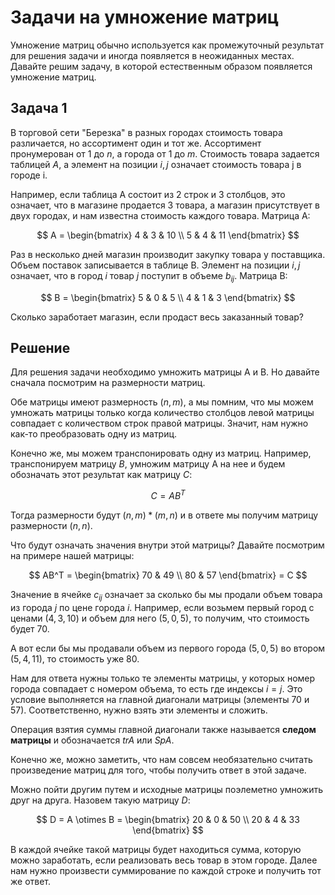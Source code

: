# Задачи на умножение матриц

Умножение матриц обычно используется как промежуточный результат для решения задачи и иногда появляется в неожиданных местах. Давайте решим задачу, в которой естественным образом появляется умножение матриц.

## Задача 1

В торговой сети "Березка" в разных городах стоимость товара различается, но ассортимент один и тот же. Ассортимент пронумерован от 1 до $n$, а города от 1 до $m$. Стоимость товара задается таблицей $A$, а элемент на позиции $i, j$ означает стоимость товара j в городе i.

Например, если таблица A состоит из 2 строк и 3 столбцов, это означает, что в магазине продается 3 товара, а магазин присутствует в двух городах, и нам известна стоимость каждого товара. Матрица A:

$$
A = \begin{bmatrix}
4 & 3 & 10 \\
5 & 4 & 11
\end{bmatrix}
$$

Раз в несколько дней магазин производит закупку товара у поставщика. Объем поставок записывается в таблице B. Элемент на позиции $i, j$ означает, что в город $i$ товар $j$ поступит в объеме $b_{ij}$. Матрица B:

$$
B = \begin{bmatrix}
5 & 0 & 5 \\
4 & 1 & 3
\end{bmatrix}
$$

Сколько заработает магазин, если продаст весь заказанный товар?

## Решение

Для решения задачи необходимо умножить матрицы A и B. Но давайте сначала посмотрим на размерности матриц.

Обе матрицы имеют размерность $(n, m)$, а мы помним, что мы можем умножать матрицы только когда количество столбцов левой матрицы совпадает с количеством строк правой матрицы. Значит, нам нужно как-то преобразовать одну из матриц.

Конечно же, мы можем транспонировать одну из матриц. Например, транспонируем матрицу $B$, умножим матрицу А на нее и будем обозначать этот результат как матрицу $C$:

$$С = AB^T$$

Тогда размерности будут $(n, m) * (m, n)$ и в ответе мы получим матрицу размерности $(n, n)$.

Что будут означать значения внутри этой матрицы? Давайте посмотрим на примере нашей матрицы:

$$
AB^T = \begin{bmatrix}
70 & 49 \\
80 & 57
\end{bmatrix} = C
$$

Значение в ячейке $c_{ij}$ означает за сколько бы мы продали объем товара из города $j$ по цене города $i$. Например, если возьмем первый город с ценами $(4, 3, 10)$ и объем для него $(5, 0, 5)$, то получим, что стоимость будет 70.

 А вот если бы мы продавали объем из первого города $(5, 0, 5)$ во втором $(5, 4, 11)$, то стоимость уже 80.

Нам для ответа нужны только те элементы матрицы, у которых номер города совпадает с номером объема, то есть где индексы $i=j$. Это условие выполняется на главной диагонали матрицы (элементы 70 и 57). Соответственно, нужно взять эти элементы и сложить.

Операция взятия суммы главной диагонали также называется **следом матрицы** и обозначается $tr A$ или $Sp A$.

Конечно же, можно заметить, что нам совсем необязательно считать произведение матриц для того, чтобы получить ответ в этой задаче.

Можно пойти другим путем и исходные матрицы поэлеметно умножить друг на друга. Назовем такую матрицу $D$:

$$
D = A \otimes B =
\begin{bmatrix}
20 & 0 & 50 \\
20 & 4 & 33
\end{bmatrix}
$$

В каждой ячейке такой матрицы будет находиться сумма, которую можно заработать, если реализовать весь товар в этом городе. Далее нам нужно произвести суммирование по каждой строке и получить тот же ответ.
